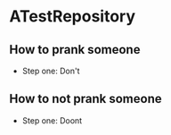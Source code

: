 # ATestRepository
## How to prank someone
- Step one: Don't
## How to not prank someone
- Step one: Doont
